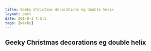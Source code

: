 ```yaml
---
title: Geeky Christmas decorations eg double helix
layout: post
date: 201-0-1 T:5:5
tags: [wacky]
---
```

## Geeky Christmas decorations eg double helix

